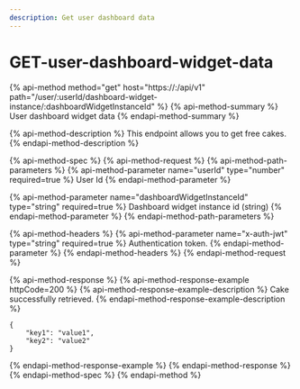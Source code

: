 ```yaml
---
description: Get user dashboard data
---
```


# GET-user-dashboard-widget-data

{% api-method method="get" host="https://<host>:<port>/api/v1" path="/user/:userId/dashboard-widget-instance/:dashboardWidgetInstanceId" %}
{% api-method-summary %}
User dashboard widget data
{% endapi-method-summary %}

{% api-method-description %}
This endpoint allows you to get free cakes.
{% endapi-method-description %}

{% api-method-spec %}
{% api-method-request %}
{% api-method-path-parameters %}
{% api-method-parameter name="userId" type="number" required=true %}
User Id
{% endapi-method-parameter %}

{% api-method-parameter name="dashboardWidgetInstanceId" type="string" required=true %}
Dashboard widget instance id \(string\)
{% endapi-method-parameter %}
{% endapi-method-path-parameters %}

{% api-method-headers %}
{% api-method-parameter name="x-auth-jwt" type="string" required=true %}
Authentication token.
{% endapi-method-parameter %}
{% endapi-method-headers %}
{% endapi-method-request %}

{% api-method-response %}
{% api-method-response-example httpCode=200 %}
{% api-method-response-example-description %}
Cake successfully retrieved.
{% endapi-method-response-example-description %}

```
{
    "key1": "value1",
    "key2": "value2"
}
```
{% endapi-method-response-example %}
{% endapi-method-response %}
{% endapi-method-spec %}
{% endapi-method %}



